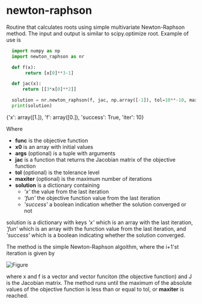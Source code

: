 # newton-raphson
Routine that calculates roots using simple multivariate Newton-Raphson method. The input and output is similar to scipy.optimize root. Example of use is

```python
  import numpy as np
  import newton_raphson as nr

  def f(x):
       return [x[0]**3-1]

  def jac(x):
      return [[3*x[0]**2]]

  solution = nr.newton_raphson(f, jac, np.array([-1]), tol=10**-10, maxiter=10)
  print(solution)
```

{'x': array([1.]), 'f': array([0.]), 'success': True, 'iter': 10}

Where
- **func** is the objective function
- **x0** is an array with initial values
- **args** (optional) is a tuple with arguments
- **jac** is a function that returns the Jacobian matrix of the objective function
- **tol** (optional) is the tolerance level
- **maxiter** (optional) is the maximum number of iterations
- **solution** is a dictionary containing
  - *'x'* the value from the last iteration
  - *'fun'* the objective function value from the last iteration
  - *'success'* a boolean indication whether the solution converged or not

solution is a dictionary with keys *'x'* which is an array with the last iteration, *'fun'* which is an array with the function value from the last iteration, and *'success'* which is a boolean indicating whether the solution converged.

The method is the simple Newton-Raphson algoithm, where the i+1'st iteration is given by

![Figure](https://latex.codecogs.com/png.image?\dpi{110}&space;\bg_white&space;x_{i+1}=x_i-J(x_i,z)^{-1}f(x_i,z),)

where x and f is a vector and vector funciton (the objective function) and J is the Jacobian matrix. The method runs until the maximum of the absolute values of the objective function is less than or equal to tol, or **maxiter** is reached.
